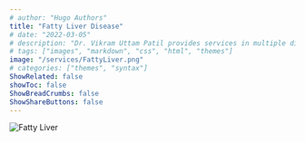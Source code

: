 ```yaml
---
# author: "Hugo Authors"
title: "Fatty Liver Disease"
# date: "2022-03-05"
# description: "Dr. Vikram Uttam Patil provides services in multiple disorders"
# tags: ["images", "markdown", "css", "html", "themes"]
image: "/services/FattyLiver.png"
# categories: ["themes", "syntax"]
ShowRelated: false
showToc: false
ShowBreadCrumbs: false
ShowShareButtons: false
---
```


![Fatty Liver](/services/FattyLiver.png)
